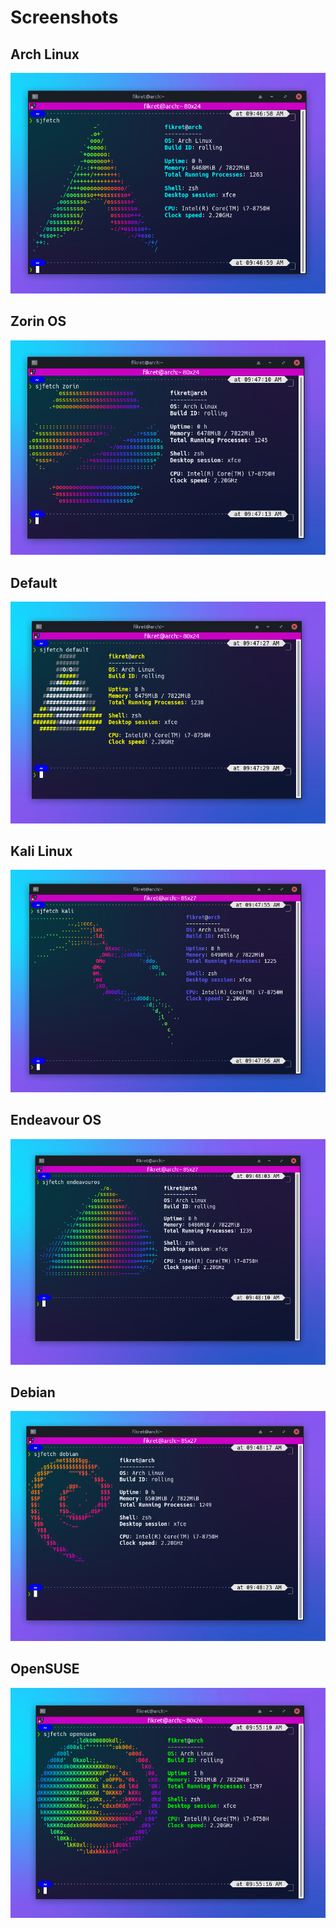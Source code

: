 # Screenshots

## Arch Linux
![](ss1.png)

## Zorin OS
![](ss2.png)

## Default
![](ss3.png)

## Kali Linux
![](ss4.png)

## Endeavour OS
![](ss5.png)

## Debian
![](ss6.png)

## OpenSUSE
![](ss7.png)